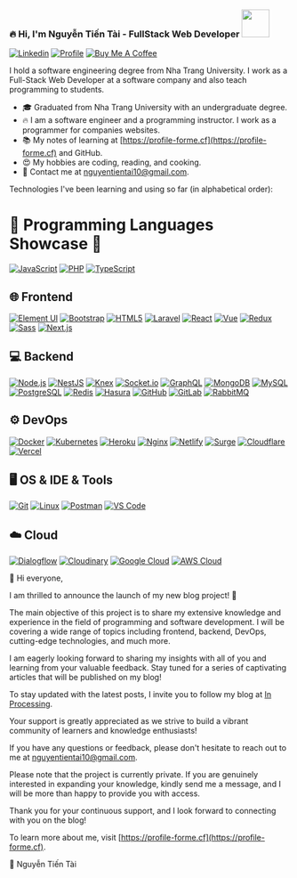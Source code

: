 ### 🔥 Hi, I'm Nguyễn Tiến Tài - FullStack Web Developer  <a href="https://profile-forme.surge.sh" target="_blank"><img src="https://res.cloudinary.com/ecommerce2021/image/upload/v1659065987/avatar/logo_begsn1.png" width="50"></a>
[![Linkedin](https://img.shields.io/badge/-LinkedIn-blue?style=flat&logo=Linkedin&logoColor=white&link=https://www.linkedin.com/in/dinhanhthi/)](https://www.linkedin.com/in/tai-nguyen-tien-787545213/)
[![Profile](https://img.shields.io/badge/-My%20Notes-009e22?style=flat&logo=data:image/png;base64,iVBORw0KGgoAAAANSUhEUgAAAA4AAAARCAQAAABHwVUUAAAAxklEQVQYlYWROw6BQRSFp1LRW4BaqUCswAJsQYJoJDQsAI0VSIgIpUKjIgqxAIlGoSXexPNz+ecvMDi3uvnmzD0zVymFkwI9ui/Vo4JH4SDEhE9diSkCZMkzZ0Wblq6pwBspJdcGWUgzJEqDOk3S1DTES5IyGwbi37FmL0eqNnQToc+RMQkZkCVHnI4NXYQZcZZmz/ZZOy429JGhJIHepQP5ZeKn/jr1zJMZWmkPZmi9c/ktUNCAtNP625kZ/tqKeuQtmvd5B5bhnUU8EVlfAAAAAElFTkSuQmCC&link=https://profile-forme.surge.sh)](https://profile-forme.surge.sh)
[![Buy Me A Coffee](https://img.shields.io/badge/-Buy%20Me%20A%20Coffee-db4c4c?style=flat&logo=buy-me-a-coffee&logoColor=ffffff&link=https://ko-fi.com/tientainguyen)](https://ko-fi.com/tientainguyen)

I hold a software engineering degree from Nha Trang University. I work as a Full-Stack Web Developer at a software company and also teach programming to students.

- 🎓 Graduated from Nha Trang University with an undergraduate degree.
- 🔥 I am a software engineer and a programming instructor. I work as a programmer for companies websites.
- 📚 My notes of learning at [https://profile-forme.cf](https://profile-forme.cf) and GitHub.
- 😍 My hobbies are coding, reading, and cooking.
- 💌 Contact me at [nguyentientai10@gmail.com](mailto:nguyentientai10@gmail.com).

Technologies I've been learning and using so far (in alphabetical order):

# 🚀 Programming Languages Showcase 🌟

[![JavaScript](https://img.shields.io/badge/-JavaScript-DD9C25?style=flat-square&logo=javascript&logoColor=white)](https://profile-forme.cf)
[![PHP](https://img.shields.io/badge/-PHP-4951aa?style=flat-square&logo=php&logoColor=white)](https://profile-forme.vercel.app)
[![TypeScript](https://img.shields.io/badge/-TypeScript-3178C6?style=flat-square&logo=typescript&logoColor=white)](https://profile-forme.cf)

<!------------------- Step 1 -------------- -->
## 🌐 Frontend

[![Element UI](https://img.shields.io/badge/-Element%20UI-409EFF?style=flat-square&logo=element-ui&logoColor=white)](https://profile-forme.cf)
[![Bootstrap](https://img.shields.io/badge/-Bootstrap-563D7C?style=flat-square&logo=bootstrap&logoColor=white)](https://profile-forme.cf)
[![HTML5](https://img.shields.io/badge/-HTML5-E34F26?style=flat-square&logo=html5&logoColor=white)](https://profile-forme.cf)
[![Laravel](https://img.shields.io/badge/-Laravel-fb503b?style=flat-square&logo=laravel&logoColor=white)](https://profile-forme.cf)
[![React](https://img.shields.io/badge/-React-0088cc?style=flat-square&logo=react&logoColor=white)](https://profile-forme.cf)
[![Vue](https://img.shields.io/badge/-Vue-41b883?style=flat-square&logo=Vue.js&logoColor=white)](https://profile-forme.cf)
[![Redux](https://img.shields.io/badge/-Redux-9932CC?style=flat-square&logo=redux&logoColor=white)](https://profile-forme.cf)
[![Sass](https://img.shields.io/badge/-SASS-CC6699?style=flat-square&logo=sass&logoColor=white)](https://profile-forme.cf)
[![Next.js](https://img.shields.io/badge/-Next.js-000000?style=flat-square&logo=next.js&logoColor=white)](https://profile-forme.cf)
 <!------------------- Step 2 -------------- -->
## 💻 Backend

[![Node.js](https://img.shields.io/badge/-Node.js-339933?style=flat-square&logo=node.js&logoColor=white)](https://profile-forme.cf)
[![NestJS](https://img.shields.io/badge/-NestJS-E0234E?style=flat-square&logo=nestjs&logoColor=white)](https://profile-forme.cf)
[![Knex](https://img.shields.io/badge/-Knex-DB4D6D?style=flat&logo=knex&logoColor=white)](https://knexjs.org/)
[![Socket.io](https://img.shields.io/badge/-Socket.io-010101?style=flat&logo=socket.io&logoColor=white)](https://socket.io/)
[![GraphQL](https://img.shields.io/badge/-GraphQL-E10098?style=flat-square&logo=graphql&logoColor=white)](https://profile-forme.cf)
[![MongoDB](https://img.shields.io/badge/-MongoDB-47A248?style=flat-square&logo=mongodb&logoColor=white)](https://profile-forme.cf)
[![MySQL](https://img.shields.io/badge/-MySQL-4479A1?style=flat-square&logo=mysql&logoColor=white)](https://profile-forme.cf)
[![PostgreSQL](https://img.shields.io/badge/-PostgreSQL-336791?style=flat-square&logo=postgresql&logoColor=white)](https://profile-forme.cf)
[![Redis](https://img.shields.io/badge/-Redis-DC382D?style=flat-square&logo=redis&logoColor=white)](https://profile-forme.cf)
[![Hasura](https://img.shields.io/badge/-Hasura-FF6924?style=flat-square&logo=hasura&logoColor=white)](https://profile-forme.cf)
[![GitHub](https://img.shields.io/badge/-GitHub-black?style=flat&logo=github&logoColor=white&link=https://github.com/your-github-username)](https://github.com/fdhhhdjd)
[![GitLab](https://img.shields.io/badge/-GitLab-orange?style=flat&logo=gitlab&logoColor=white&link=https://gitlab.com/your-gitlab-username)](https://profile-forme.cf)
[![RabbitMQ](https://img.shields.io/badge/-RabbitMQ-FF6600?style=flat&logo=rabbitmq&logoColor=white)](https://www.rabbitmq.com/)
 <!------------------- Step 3 -------------- -->
## ⚙️ DevOps

[![Docker](https://img.shields.io/badge/-Docker-2496ed?style=flat-square&logo=docker&logoColor=white)](https://profile-forme.cf)
[![Kubernetes](https://img.shields.io/badge/-Kubernetes-326CE5?style=flat-square&logo=kubernetes&logoColor=white)](https://link-to-your-kubernetes-profile)
[![Heroku](https://img.shields.io/badge/-Heroku-430098?style=flat-square&logo=heroku&logoColor=white)](https://profile-forme.cf)
[![Nginx](https://img.shields.io/badge/-Nginx-269539?style=flat&logo=nginx&logoColor=white)](https://nginx.org/)
[![Netlify](https://img.shields.io/badge/-Netlify-00C7B7?style=flat-square&logo=netlify&logoColor=white)](https://profile-forme.cf)
[![Surge](https://img.shields.io/badge/-Surge-ff4081?style=flat-square&logo=surge&logoColor=white)](https://link-to-your-surge-profile)
[![Cloudflare](https://img.shields.io/badge/-Cloudflare-E34F26?style=flat-square&logo=cloudflare&logoColor=white)](https://profile-forme.cf)
[![Vercel](https://img.shields.io/badge/-Vercel-000000?style=flat-square&logo=vercel&logoColor=white)](https://profile-forme.cf)
 <!------------------- Step 4 -------------- -->
## 🖥️ OS & IDE & Tools

[![Git](https://img.shields.io/badge/-Git-F05032?style=flat-square&logo=git&logoColor=white)](https://profile-forme.cf)
[![Linux](https://img.shields.io/badge/-Linux-D67A10?style=flat-square&logo=linux&logoColor=white)](https://profile-forme.cf)
[![Postman](https://img.shields.io/badge/-Postman-FF6C37?style=flat-square&logo=postman&logoColor=white)](https://profile-forme.cf)
[![VS Code](https://img.shields.io/badge/-VS%20Code-007ACC?style=flat-square&logo=visual-studio-code&logoColor=white)](https://profile-forme.cf)

## ☁️ Cloud
[![Dialogflow](https://img.shields.io/badge/-Dialogflow-FF9800?style=flat-square&logo=dialogflow&logoColor=white)](https://profile-forme.cf)
[![Cloudinary](https://img.shields.io/badge/-Cloudinary-4285F4?style=flat-square&logo=google-cloud&logoColor=white)](https://profile-forme.cf)
[![Google Cloud](https://img.shields.io/badge/-Google%20Cloud-4285F4?style=flat-square&logo=google-cloud&logoColor=white)](https://profile-forme.cf)
[![AWS Cloud](https://img.shields.io/badge/-AWS%20Cloud-FF6C37?style=flat-square&logo=amazon-aws&logoColor=white)](https://profile-forme.cf)

📢 Hi everyone,

I am thrilled to announce the launch of my new blog project! 🚀

The main objective of this project is to share my extensive knowledge and experience in the field of programming and software development. I will be covering a wide range of topics including frontend, backend, DevOps, cutting-edge technologies, and much more.

I am eagerly looking forward to sharing my insights with all of you and learning from your valuable feedback. Stay tuned for a series of captivating articles that will be published on my blog!

To stay updated with the latest posts, I invite you to follow my blog at [In Processing](https://profile-forme.cf).

Your support is greatly appreciated as we strive to build a vibrant community of learners and knowledge enthusiasts!

If you have any questions or feedback, please don't hesitate to reach out to me at [nguyentientai10@gmail.com](nguyentientai10@gmail.com).

Please note that the project is currently private. If you are genuinely interested in expanding your knowledge, kindly send me a message, and I will be more than happy to provide you with access.

Thank you for your continuous support, and I look forward to connecting with you on the blog!

To learn more about me, visit [https://profile-forme.cf](https://profile-forme.cf).

🌟 Nguyễn Tiến Tài

